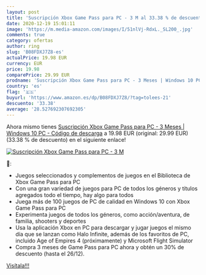 ```yaml
---
layout: post
title: 'Suscripción Xbox Game Pass para PC - 3 M al 33.38 % de descuento'
date: 2020-12-19 15:01:11
image: 'https://m.media-amazon.com/images/I/51nlVj-RdxL._SL200_.jpg'
comments: true
category: ofertas
author: ring
slug: 'B08FDXJ7Z8-es'
actualPrice: 19.98 EUR
currency: EUR
price: 19.98
comparePrice: 29.99 EUR
prodname: 'Suscripción Xbox Game Pass para PC - 3 Meses | Windows 10 PC - Código de descarga'
country: 'es'
flag: '🇪🇸'
buyurl: 'https://www.amazon.es/dp/B08FDXJ7Z8/?tag=tolees-21'
descuento: '33.38'
average: '28.527692307692305'
---
```


Ahora mismo tienes [Suscripción Xbox Game Pass para PC - 3 Meses | Windows 10 PC - Código de descarga](https://www.amazon.es/dp/B08FDXJ7Z8/?tag=tolees-21) a 19.98 EUR (original: 29.99 EUR) (33.38 %  de descuento) en el siguiente enlace!

[![Suscripción Xbox Game Pass para PC - 3 M](https://m.media-amazon.com/images/I/51nlVj-RdxL._SL200_.jpg)](https://www.amazon.es/dp/B08FDXJ7Z8/?tag=tolees-21)

🔎:

- Juegos seleccionados y complementos de juegos en el Biblioteca de Xbox Game Pass para PC
- Con una gran variedad de juegos para PC de todos los géneros y títulos agregados todo el tiempo, hay algo para todos
- Juega más de 100 juegos de PC de calidad en Windows 10 con Xbox Game Pass para PC
- Experimenta juegos de todos los géneros, como acción/aventura, de familia, shooters y deportes
- Usa la aplicación Xbox en PC para descargar y jugar juegos el mismo día que se lanzan como Halo Infinite, además de los favoritos de PC, incluido Age of Empires 4 (próximamente) y Microsoft Flight Simulator
- Compra 3 meses de Game Pass para PC ahora y obtén un 30% de descuento (hasta el 26/12).

[Visítala!!!](https://www.amazon.es/dp/B08FDXJ7Z8/?tag=tolees-21)
